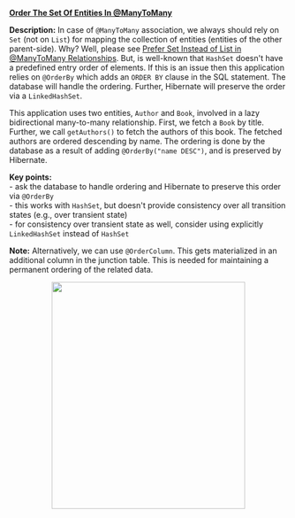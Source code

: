 **[Order The Set Of Entities In @ManyToMany](https://github.com/AnghelLeonard/Hibernate-SpringBoot/tree/master/HibernateSpringBootManyToManySetAndOrderBy)**

**Description:** In case of `@ManyToMany` association, we always should rely on `Set` (not on `List`) for mapping the collection of entities (entities of the other parent-side). Why? Well, please see [Prefer Set Instead of List in @ManyToMany Relationships](https://github.com/AnghelLeonard/Hibernate-SpringBoot/tree/master/HibernateSpringBootManyToManyBidirectionalListVsSet). But, is well-known that `HashSet` doesn't have a predefined entry order of elements. If this is an issue then this application relies on `@OrderBy` which adds an `ORDER BY` clause in the SQL statement. The database will handle the ordering. Further, Hibernate will preserve the order via a `LinkedHashSet`.

This application uses two entities, `Author` and `Book`, involved in a lazy bidirectional many-to-many relationship. First, we fetch a `Book` by title. Further, we call `getAuthors()` to fetch the authors of this book. The fetched authors are ordered descending by name. The ordering is done by the database as a result of adding `@OrderBy("name DESC")`, and is preserved by Hibernate.

**Key points:**\
     - ask the database to handle ordering and Hibernate to preserve this order via `@OrderBy`\
     - this works with `HashSet`, but doesn't provide consistency over all transition states (e.g., over transient state)\
     - for consistency over transient state as well, consider using explicitly `LinkedHashSet` instead of `HashSet`

**Note:** Alternatively, we can use `@OrderColumn`. This gets materialized in an additional column in the junction table. This is needed for maintaining a permanent ordering of the related data.

<a href="https://leanpub.com/java-persistence-performance-illustrated-guide"><p align="center"><img src="https://github.com/AnghelLeonard/Hibernate-SpringBoot/blob/master/Java%20Persistence%20Performance%20Illustrated%20Guide.jpg" height="410" width="350"/></p></a>
